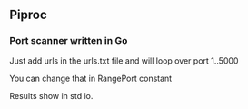 ## Piproc

### Port scanner written in Go

Just add urls in the urls.txt file and will loop over port 1..5000

You can change that in RangePort constant

Results show in std io.